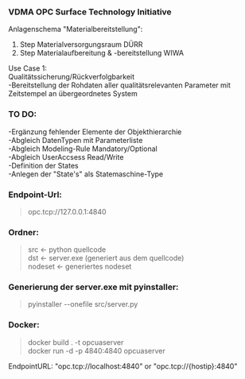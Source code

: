 ### VDMA OPC Surface Technology Initiative

Anlagenschema "Materialbereitstellung":  
1. Step Materialversorgungsraum DÜRR  
2. Step Materialaufbereitung & -bereitstellung WIWA  

Use Case 1:  
Qualitätssicherung/Rückverfolgbarkeit  
-Bereitstellung der Rohdaten aller qualitätsrelevanten Parameter mit Zeitstempel an übergeordnetes System 
  
### TO DO:  
-Ergänzung fehlender Elemente der Objekthierarchie  
-Abgleich DatenTypen mit Parameterliste  
-Abgleich Modeling-Rule Mandatory/Optional  
-Abgleich UserAccsess Read/Write  
-Definition der States  
-Anlegen der "State's" als Statemaschine-Type  
   
### Endpoint-Url: 
> opc.tcp://127.0.0.1:4840  

### Ordner:   
> src <- python quellcode  
> dst <- server.exe (generiert aus dem quellcode)  
> nodeset <- generiertes nodeset  
  
### Generierung der server.exe mit pyinstaller:  
> pyinstaller --onefile src/server.py  
  
### Docker: 
> docker build . -t opcuaserver  
> docker run -d -p 4840:4840 opcuaserver  

EndpointURL: "opc.tcp://localhost:4840" or "opc.tcp://{hostip}:4840"
